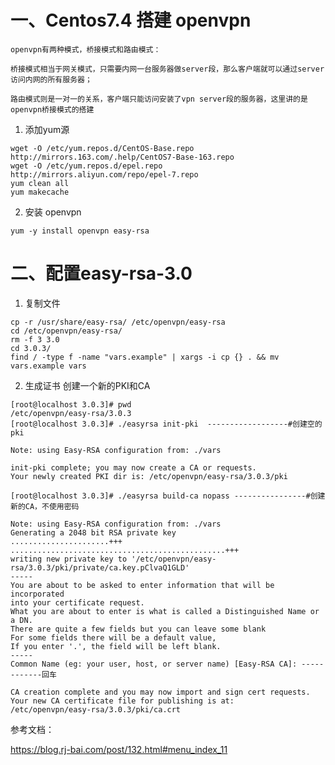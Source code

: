  # 一、Centos7.4 搭建 openvpn

    openvpn有两种模式，桥接模式和路由模式：

    桥接模式相当于网关模式，只需要内网一台服务器做server段，那么客户端就可以通过server访问内网的所有服务器；

    路由模式则是一对一的关系，客户端只能访问安装了vpn server段的服务器，这里讲的是openvpn桥接模式的搭建

1. 添加yum源
```shell
wget -O /etc/yum.repos.d/CentOS-Base.repo http://mirrors.163.com/.help/CentOS7-Base-163.repo
wget -O /etc/yum.repos.d/epel.repo http://mirrors.aliyun.com/repo/epel-7.repo
yum clean all
yum makecache
``` 
2. 安装 openvpn
```shell
yum -y install openvpn easy-rsa
```

# 二、配置easy-rsa-3.0
1. 复制文件
```
cp -r /usr/share/easy-rsa/ /etc/openvpn/easy-rsa
cd /etc/openvpn/easy-rsa/
rm -f 3 3.0
cd 3.0.3/
find / -type f -name "vars.example" | xargs -i cp {} . && mv vars.example vars
```
2. 生成证书
创建一个新的PKI和CA
```
[root@localhost 3.0.3]# pwd
/etc/openvpn/easy-rsa/3.0.3
[root@localhost 3.0.3]# ./easyrsa init-pki  ------------------#创建空的pki

Note: using Easy-RSA configuration from: ./vars

init-pki complete; you may now create a CA or requests.
Your newly created PKI dir is: /etc/openvpn/easy-rsa/3.0.3/pki

[root@localhost 3.0.3]# ./easyrsa build-ca nopass ----------------#创建新的CA，不使用密码

Note: using Easy-RSA configuration from: ./vars
Generating a 2048 bit RSA private key
......................+++
................................................+++
writing new private key to '/etc/openvpn/easy-rsa/3.0.3/pki/private/ca.key.pClvaQ1GLD'
-----
You are about to be asked to enter information that will be incorporated
into your certificate request.
What you are about to enter is what is called a Distinguished Name or a DN.
There are quite a few fields but you can leave some blank
For some fields there will be a default value,
If you enter '.', the field will be left blank.
-----
Common Name (eg: your user, host, or server name) [Easy-RSA CA]: ------------回车

CA creation complete and you may now import and sign cert requests.
Your new CA certificate file for publishing is at:
/etc/openvpn/easy-rsa/3.0.3/pki/ca.crt
```

 参考文档：
 
 https://blog.rj-bai.com/post/132.html#menu_index_11
